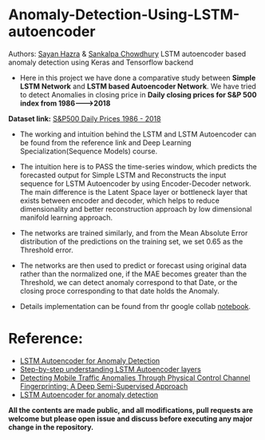 # Anomaly-Detection-Using-LSTM-autoencoder

Authors: [Sayan Hazra](https://github.com/sayan0506) & [Sankalpa Chowdhury](https://github.com/sankalpachowdhury)
LSTM autoencoder based anomaly detection using Keras and Tensorflow backend

* Here in this project we have done a comparative study between **Simple LSTM Network** and **LSTM based Autoencoder Network**. We have tried to detect Anomalies in closing price in **Daily closing prices for S&P 500 index from 1986---&gt;2018**

**Dataset link:** [S&P500 Daily Prices 1986 - 2018](https://www.kaggle.com/pdquant/sp500-daily-19862018)

* The working and intuition behind the LSTM and LSTM Autoencoder can be found from the reference link and Deep Learning Specialization(Sequence Models) course.

* The intuition here is to PASS the time-series window, which predicts the forecasted output for Simple LSTM and Reconstructs the input sequence for LSTM Autoencoder by using Encoder-Decoder network. The main difference is the Latent Space layer or bottleneck layer that exists between encoder and decoder, which helps to reduce dimensionality and better reconstruction approach by low dimensional manifold learning approach.

* The networks are trained similarly, and from the Mean Absolute Error distribution of the predictions on the training set, we set 0.65 as the Threshold error.

* The networks are then used to predict or forecast using original data rather than the normalized one, if the MAE becomes greater than the Threshold, we can detect anomaly correspond to that Date, or the closing proce corresponding to that date holds the Anomaly.

* Details implementation can be found from thr google collab [notebook](https://github.com/sayan0506/Anomaly-Detection-Using-LSTM-autoencoder/blob/main/Anomaly_Detection_Time_Series_Keras.ipynb).

# Reference:

* [LSTM Autoencoder for Anomaly Detection](https://towardsdatascience.com/lstm-autoencoder-for-anomaly-detection-e1f4f2ee7ccf)
* [Step-by-step understanding LSTM Autoencoder layers](https://towardsdatascience.com/step-by-step-understanding-lstm-autoencoder-layers-ffab055b6352)
* [Detecting Mobile Traffic Anomalies Through Physical Control Channel Fingerprinting: A Deep Semi-Supervised Approach](https://www.semanticscholar.org/paper/Detecting-Mobile-Traffic-Anomalies-Through-Physical-Trinh-Zeydan/1b52c7b583cf373008de0cbec1041510d9fe91d2)
* [LSTM Autoencoder for anomaly detection](https://www.youtube.com/watch?v=6S2v7G-OupA)

**All the contents are made public, and all modifications, pull requests are welcome but please open issue and discuss before executing any major change in the repository.**
